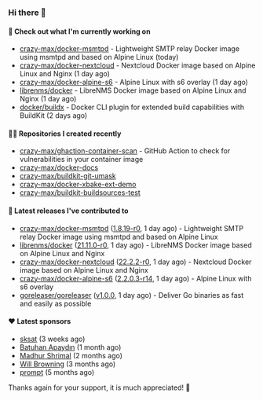 ### Hi there 👋

#### 👷 Check out what I'm currently working on

- [crazy-max/docker-msmtpd](https://github.com/crazy-max/docker-msmtpd) - Lightweight SMTP relay Docker image using msmtpd and based on Alpine Linux (today)
- [crazy-max/docker-nextcloud](https://github.com/crazy-max/docker-nextcloud) - Nextcloud Docker image based on Alpine Linux and Nginx (1 day ago)
- [crazy-max/docker-alpine-s6](https://github.com/crazy-max/docker-alpine-s6) - Alpine Linux with s6 overlay (1 day ago)
- [librenms/docker](https://github.com/librenms/docker) - LibreNMS Docker image based on Alpine Linux and Nginx (1 day ago)
- [docker/buildx](https://github.com/docker/buildx) - Docker CLI plugin for extended build capabilities with BuildKit (2 days ago)

#### 👨‍💻 Repositories I created recently

- [crazy-max/ghaction-container-scan](https://github.com/crazy-max/ghaction-container-scan) - GitHub Action to check for vulnerabilities in your container image
- [crazy-max/docker-docs](https://github.com/crazy-max/docker-docs)
- [crazy-max/buildkit-git-umask](https://github.com/crazy-max/buildkit-git-umask)
- [crazy-max/docker-xbake-ext-demo](https://github.com/crazy-max/docker-xbake-ext-demo)
- [crazy-max/buildkit-buildsources-test](https://github.com/crazy-max/buildkit-buildsources-test)

#### 🚀 Latest releases I've contributed to

- [crazy-max/docker-msmtpd](https://github.com/crazy-max/docker-msmtpd) ([1.8.19-r0](https://github.com/crazy-max/docker-msmtpd/releases/tag/1.8.19-r0), 1 day ago) - Lightweight SMTP relay Docker image using msmtpd and based on Alpine Linux
- [librenms/docker](https://github.com/librenms/docker) ([21.11.0-r0](https://github.com/librenms/docker/releases/tag/21.11.0-r0), 1 day ago) - LibreNMS Docker image based on Alpine Linux and Nginx
- [crazy-max/docker-nextcloud](https://github.com/crazy-max/docker-nextcloud) ([22.2.2-r0](https://github.com/crazy-max/docker-nextcloud/releases/tag/22.2.2-r0), 1 day ago) - Nextcloud Docker image based on Alpine Linux and Nginx
- [crazy-max/docker-alpine-s6](https://github.com/crazy-max/docker-alpine-s6) ([2.2.0.3-r14](https://github.com/crazy-max/docker-alpine-s6/releases/tag/2.2.0.3-r14), 1 day ago) - Alpine Linux with s6 overlay
- [goreleaser/goreleaser](https://github.com/goreleaser/goreleaser) ([v1.0.0](https://github.com/goreleaser/goreleaser/releases/tag/v1.0.0), 1 day ago) - Deliver Go binaries as fast and easily as possible

#### ❤️ Latest sponsors
- [sksat](https://github.com/sksat) (3 weeks ago)
- [Batuhan Apaydın](https://github.com/developer-guy) (1 month ago)
- [Madhur Shrimal](https://github.com/shrimalmadhur) (2 months ago)
- [Will Browning](https://github.com/willbrowningme) (3 months ago)
- [prompt](https://github.com/pr-mpt) (5 months ago)

Thanks again for your support, it is much appreciated! 🙏
